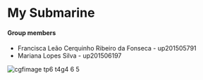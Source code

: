 # My Submarine

#### Group members

- Francisca Leão Cerquinho Ribeiro da Fonseca - up201505791
- Mariana Lopes Silva - up201506197

![cgfimage tp6 t4g4 6 5](https://user-images.githubusercontent.com/22835568/30928764-62fa607e-a3b4-11e7-809b-8b0940abaefb.png)

